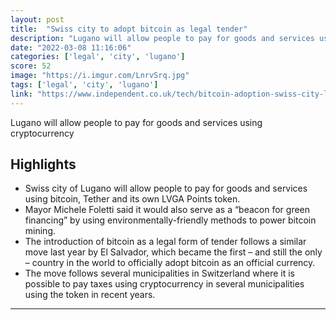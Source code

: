 ```yaml
---
layout: post
title:  "Swiss city to adopt bitcoin as legal tender"
description: "Lugano will allow people to pay for goods and services using cryptocurrency"
date: "2022-03-08 11:16:06"
categories: ['legal', 'city', 'lugano']
score: 52
image: "https://i.imgur.com/LnrvSrq.jpg"
tags: ['legal', 'city', 'lugano']
link: "https://www.independent.co.uk/tech/bitcoin-adoption-swiss-city-lugano-tether-b2030335.html"
---
```


Lugano will allow people to pay for goods and services using cryptocurrency

## Highlights

- Swiss city of Lugano will allow people to pay for goods and services using bitcoin, Tether and its own LVGA Points token.
- Mayor Michele Foletti said it would also serve as a “beacon for green financing” by using environmentally-friendly methods to power bitcoin mining.
- The introduction of bitcoin as a legal form of tender follows a similar move last year by El Salvador, which became the first – and still the only – country in the world to officially adopt bitcoin as an official currency.
- The move follows several municipalities in Switzerland where it is possible to pay taxes using cryptocurrency in several municipalities using the token in recent years.

---
